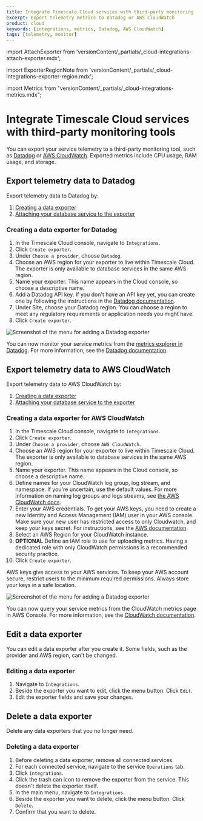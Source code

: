```yaml
---
title: Integrate Timescale Cloud services with third-party monitoring
excerpt: Export telemetry metrics to Datadog or AWS CloudWatch
product: cloud
keywords: [integrations, metrics, Datadog, AWS CloudWatch]
tags: [telemetry, monitor]
---
```


import AttachExporter from 'versionContent/_partials/_cloud-integrations-attach-exporter.mdx';

import ExporterRegionNote from 'versionContent/_partials/_cloud-integrations-exporter-region.mdx';

import Metrics from "versionContent/_partials/_cloud-integrations-metrics.mdx";

# Integrate Timescale Cloud services with third-party monitoring tools

You can export your service telemetry to a third-party monitoring tool, such as
[Datadog][datadog] or [AWS CloudWatch][cloudwatch]. Exported metrics include
CPU usage, RAM usage, and storage.

## Export telemetry data to Datadog

Export telemetry data to Datadog by:

1.  [Creating a data exporter][create-exporter-datadog]
1.  [Attaching your database service to the exporter][attach-exporter-datadog]

<ExporterRegionNote />

<procedure>

### Creating a data exporter for Datadog

1.  In the Timescale Cloud console, navigate to `Integrations`.
1.  Click `Create exporter`.
1.  Under `Choose a provider`, choose `Datadog`.
1.  Choose an AWS region for your exporter to live within Timescale Cloud. The
    exporter is only available to database services in the same AWS region.
1.  Name your exporter. This name appears in the Cloud console, so choose a
    descriptive name.
1.  Add a Datadog API key. If you don't have an API key yet, you can create one
    by following the instructions in the [Datadog
    documentation][datadog-api-key].
1.  Under Site, choose your Datadog region. You can choose a region to meet any
    regulatory requirements or application needs you might have.
1.  Click `Create exporter`.

<img class="main-content__illustration"
src="https://s3.amazonaws.com/assets.timescale.com/docs/images/tsc-integrations-datadog.png"
alt="Screenshot of the menu for adding a Datadog exporter" />

</procedure>

<AttachExporter integration="Datadog" />

You can now monitor your service metrics from the [metrics explorer in
Datadog][datadog-metrics-explorer]. For more information, see the [Datadog
documentation][datadog-docs].

<Metrics />

## Export telemetry data to AWS CloudWatch

Export telemetry data to AWS CloudWatch by:

1.  [Creating a data exporter][create-exporter-aws]
1.  [Attaching your database service to the exporter][attach-exporter-aws]

<ExporterRegionNote />

<procedure>

### Creating a data exporter for AWS CloudWatch

1.  In the Timescale Cloud console, navigate to `Integrations`.
1.  Click `Create exporter`.
1.  Under `Choose a provider`, choose `AWS CloudWatch`.
1.  Choose an AWS region for your exporter to live within Timescale Cloud. The
    exporter is only available to database services in the same AWS region.
1.  Name your exporter. This name appears in the Cloud console, so choose a
    descriptive name.
1.  Define names for your CloudWatch log group, log stream, and namespace. If
    you're uncertain, use the default values. For more information on naming log
    groups and logs streams, see [the AWS CloudWatch
    docs][cloudwatch-log-naming].
1.  Enter your AWS credentials. To get your AWS keys, you need to create a new
    Identity and Access Management (IAM) user in your AWS console. Make sure
    your new user has restricted access to only Cloudwatch, and keep your keys
    secret. For instructions, see the [AWS documentation][aws-access-keys].
1.  Select an AWS Region for your CloudWatch instance.
1.  **OPTIONAL** Define an IAM role to use for uploading metrics. Having a
    dedicated role with only CloudWatch permissions is a recommended security
    practice.
1.  Click `Create exporter`.

<highlight type="warning">
AWS keys give access to your AWS services. To keep your AWS account secure,
restrict users to the minimum required permissions. Always store your keys in a
safe location.
</highlight>

<img class="main-content__illustration"
src="https://s3.amazonaws.com/assets.timescale.com/docs/images/tsc-integrations-cloudwatch.png"
alt="Screenshot of the menu for adding a Datadog exporter" />

</procedure>

<AttachExporter integration="CloudWatch" />

You can now query your service metrics from the CloudWatch metrics page in AWS
Console. For more information, see the [CloudWatch
documentation][cloudwatch-docs].

<Metrics />

## Edit a data exporter

You can edit a data exporter after you create it. Some fields, such as the
provider and AWS region, can't be changed.

<procedure>

### Editing a data exporter

1.  Navigate to `Integrations`.
1.  Beside the exporter you want to edit, click the menu button. Click `Edit`.
1.  Edit the exporter fields and save your changes.

</procedure>

## Delete a data exporter

Delete any data exporters that you no longer need.

<procedure>

### Deleting a data exporter

1.  Before deleting a data exporter, remove all connected services.
1.  For each connected service, navigate to the service `Operations` tab.
1.  Click `Integrations`.
1.  Click the trash can icon to remove the exporter from the service. This
    doesn't delete the exporter itself.
1.  In the main menu, navigate to `Integrations`.
1.  Beside the exporter you want to delete, click the menu button. Click
    `Delete`.
1.  Confirm that you want to delete.

</procedure>

[create-exporter-datadog]: /cloud/:currentVersion:/integrations/#export-telemetry-data-to-datadog
[attach-exporter-datadog]: /cloud/:currentVersion:/integrations/#attaching-a-datadog-data-exporter-to-a-service
[create-exporter-aws]: /cloud/:currentVersion:/integrations/#creating-a-data-exporter-for-aws-cloudwatch
[attach-exporter-aws]: /cloud/:currentVersion:/integrations/#attaching-a-cloudwatch-data-exporter-to-a-service
[aws-access-keys]: <https://docs.aws.amazon.com/IAM/latest/UserGuide/id_users_create.html#id_users_create_console>
[cloudwatch]: <https://aws.amazon.com/cloudwatch/>
[cloudwatch-docs]: <https://docs.aws.amazon.com/cloudwatch/index.html>
[cloudwatch-log-naming]: <https://docs.aws.amazon.com/AmazonCloudWatch/latest/logs/Working-with-log-groups-and-streams.html>
[datadog]: <https://www.datadoghq.com>
[datadog-api-key]: <https://docs.datadoghq.com/account_management/api-app-keys/#add-an-api-key-or-client-token>
[datadog-docs]: <https://docs.datadoghq.com/>
[datadog-metrics-explorer]: <https://app.datadoghq.com/metric/explorer>
